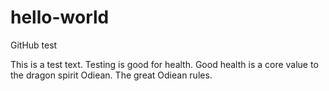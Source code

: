 # hello-world

GitHub test

This is a test text.  Testing is good for health.  Good health is a core value to the dragon spirit Odiean.  The great Odiean rules.

